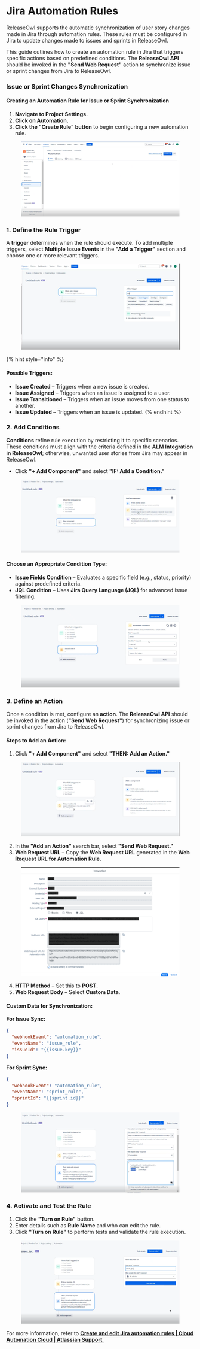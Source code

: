 # Jira Automation Rules

ReleaseOwl supports the automatic synchronization of user story changes made in Jira through automation rules. These rules must be configured in Jira to update changes made to issues and sprints in ReleaseOwl.

This guide outlines how to create an automation rule in Jira that triggers specific actions based on predefined conditions. The **ReleaseOwl API** should be invoked in the **"Send Web Request"** action to synchronize issue or sprint changes from Jira to ReleaseOwl.

### **Issue or Sprint Changes Synchronization**

#### **Creating an Automation Rule for Issue or Sprint Synchronization**

1. **Navigate to Project Settings.**
2. **Click on Automation.**
3. **Click the "Create Rule" button** to begin configuring a new automation rule.

<figure><img src="../../.gitbook/assets/image (828).png" alt=""><figcaption></figcaption></figure>

### **1. Define the Rule Trigger**

A **trigger** determines when the rule should execute. To add multiple triggers, select **Multiple Issue Events** in the **"Add a Trigger"** section and choose one or more relevant triggers.

<figure><img src="../../.gitbook/assets/image (829).png" alt=""><figcaption></figcaption></figure>

{% hint style="info" %}
#### **Possible Triggers:**

* **Issue Created** – Triggers when a new issue is created.
* **Issue Assigned** – Triggers when an issue is assigned to a user.
* **Issue Transitioned** – Triggers when an issue moves from one status to another.
* **Issue Updated** – Triggers when an issue is updated.
{% endhint %}

### **2. Add Conditions**

**Conditions** refine rule execution by restricting it to specific scenarios. These conditions must align with the criteria defined in the **ALM Integration in ReleaseOwl**; otherwise, unwanted user stories from Jira may appear in ReleaseOwl.

* Click **"+ Add Component"** and select **"IF: Add a Condition."**

<figure><img src="../../.gitbook/assets/image (830).png" alt=""><figcaption></figcaption></figure>

#### **Choose an Appropriate Condition Type:**

* **Issue Fields Condition** – Evaluates a specific field (e.g., status, priority) against predefined criteria.
* **JQL Condition** – Uses **Jira Query Language (JQL)** for advanced issue filtering.

<figure><img src="../../.gitbook/assets/image (831).png" alt=""><figcaption></figcaption></figure>

### **3. Define an Action**

Once a condition is met, configure an **action**. The **ReleaseOwl API** should be invoked in the action (**"Send Web Request"**) for synchronizing issue or sprint changes from Jira to ReleaseOwl.

#### **Steps to Add an Action:**

1. Click **"+ Add Component"** and select **"THEN: Add an Action."**

<figure><img src="../../.gitbook/assets/image (832).png" alt=""><figcaption></figcaption></figure>

2. In the **"Add an Action"** search bar, select **"Send Web Request."**
3. **Web Request URL** – Copy the **Web Request URL** generated in the **Web Request URL for Automation Rule.**

<figure><img src="../../.gitbook/assets/image (1082).png" alt=""><figcaption></figcaption></figure>

4. **HTTP Method** – Set this to **POST**.
5. **Web Request Body** – Select **Custom Data**.

#### **Custom Data for Synchronization:**

**For Issue Sync:**

```json
{
  "webhookEvent": "automation_rule",
  "eventName": "issue_rule",
  "issueId": "{{issue.key}}"
}
```

**For Sprint Sync:**

```json
{
  "webhookEvent": "automation_rule",
  "eventName": "sprint_rule",
  "sprintId": "{{sprint.id}}"
}
```

<figure><img src="../../.gitbook/assets/image (833).png" alt=""><figcaption></figcaption></figure>

### **4. Activate and Test the Rule**

1. Click the **"Turn on Rule"** button.
2. Enter details such as **Rule Name** and who can edit the rule.
3. Click **"Turn on Rule"** to perform tests and validate the rule execution.

<figure><img src="../../.gitbook/assets/image (834).png" alt=""><figcaption></figcaption></figure>

For more information, refer to [**Create and edit Jira automation rules | Cloud Automation Cloud | Atlassian Support**.](https://support.atlassian.com/cloud-automation/docs/create-and-edit-jira-automation-rules/)
